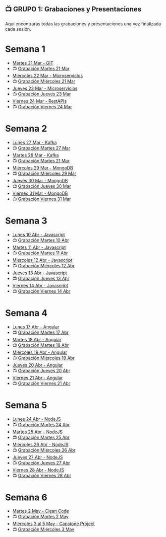 ## 📺 GRUPO 1: Grabaciones y Presentaciones
Aquí encontrarás todas las grabaciones y presentaciones una vez finalizada cada sesión.

# Semana 1
- [Martes 21 Mar - GIT](https://drive.google.com/file/d/1AMk9wmYxpUF_IRWdjsBPO6Ur_XTwvNQ7/view?usp=share_link)
- 📺 [Grabación Martes 21 Mar](https://drive.google.com/file/d/1OJYrENBSMVS3VlId5KdH--mkOIZt3YkU/view?usp=sharing)
- [Miércoles 22 Mar - Microservicios](https://drive.google.com/file/d/1H4VvWE_yJ6G4gQ1lh1j44R46_rIEsSDS/view?usp=sharing)
- 📺 [Grabación Miércoles 21 Mar](https://drive.google.com/file/d/1fNtzzHQCI-mlzwPejd4ryiiwTxPNpXL1/view?usp=sharing)
- [Jueves 23 Mar - Microservicios](https://drive.google.com/file/d/1H4VvWE_yJ6G4gQ1lh1j44R46_rIEsSDS/view?usp=sharing)
- 📺 [Grabación Jueves 23 Mar](https://drive.google.com/file/d/1fynK6F4_t1b6HtNlk80Xg3PHwLc71v09/view?usp=sharing)
- [Viernes 24 Mar - RestAPIs](https://drive.google.com/file/d/1uf91CQfwRzq2b-T6JcxfHXwVArJDMWpC/view?usp=sharing)
- 📺 [Grabación Viernes 24 Mar](https://drive.google.com/file/d/1cHkWrfr6eonyiDU93_pfz5bVG0a2-nEb/view?usp=sharing)

# Semana 2
- [Lunes 27 Mar - Kafka](https://drive.google.com/file/d/1KQt5gJ9z7XvDPnv4AUP89R-fa9_CwrWi/view?usp=share_link)
- 📺 [Grabación Martes 27 Mar]()
- [Martes 28 Mar - Kafka](https://drive.google.com/file/d/1KQt5gJ9z7XvDPnv4AUP89R-fa9_CwrWi/view?usp=share_link)
- 📺 [Grabación Martes 21 Mar]()
- [Miércoles 29 Mar - MongoDB](https://drive.google.com/file/d/1cJRJI05yAFDVMmT4H119mOhgJDd5CEqJ/view?usp=share_link)
- 📺 [Grabación Miércoles 29 Mar]()
- [Jueves 30 Mar - MongoDB](https://drive.google.com/file/d/12th8Wc2iHEOCpDXZ3gzBUW9dFKOb3t18/view?usp=sharing)
- 📺 [Grabación Jueves 30 Mar]()
- [Viernes 31 Mar - MongoDB](https://drive.google.com/file/d/1gKsf5zWXFRiU1ul2FxwZRUqxWb6fz2n6/view?usp=sharing)
- 📺 [Grabación Viernes 31 Mar]()

# Semana 3
- [Lunes 10 Abr - Javascript]()
- 📺 [Grabación Martes 10 Abr]()
- [Martes 11 Abr - Javascript]()
- 📺 [Grabación Martes 11 Abr]()
- [Miércoles 12 Abr - Javascript]()
- 📺 [Grabación Miércoles 12 Abr]()
- [Jueves 13 Abr - Javascript]()
- 📺 [Grabación Jueves 13 Abr]()
- [Viernes 14 Abr - Javascript]()
- 📺 [Grabación Viernes 14 Abr]()

# Semana 4
- [Lunes 17 Abr - Angular]()
- 📺 [Grabación Martes 17 Abr]()
- [Martes 18 Abr - Angular]()
- 📺 [Grabación Martes 18 Abr]()
- [Miércoles 19 Abr - Angular]()
- 📺 [Grabación Miércoles 19 Abr]()
- [Jueves 20 Abr - Angular]()
- 📺 [Grabación Jueves 20 Abr]()
- [Viernes 21 Abr - Angular]()
- 📺 [Grabación Viernes 21 Abr]()

# Semana 5
- [Lunes 24 Abr - NodeJS]()
- 📺 [Grabación Martes 24 Abr]()
- [Martes 25 Abr - NodeJS]()
- 📺 [Grabación Martes 25 Abr]()
- [Miércoles 26 Abr - NodeJS]()
- 📺 [Grabación Miércoles 26 Abr]()
- [Jueves 27 Abr - NodeJS]()
- 📺 [Grabación Jueves 27 Abr]()
- [Viernes 28 Abr - NodeJS]()
- 📺 [Grabación Viernes 28 Abr]()

# Semana 6
- [Martes 2 May - Clean Code]()
- 📺 [Grabación Martes 2 May]()
- [Miércoles 3 al 5 May - Capstone Project]()
- 📺 [Grabación Miércoles 3 May]()
